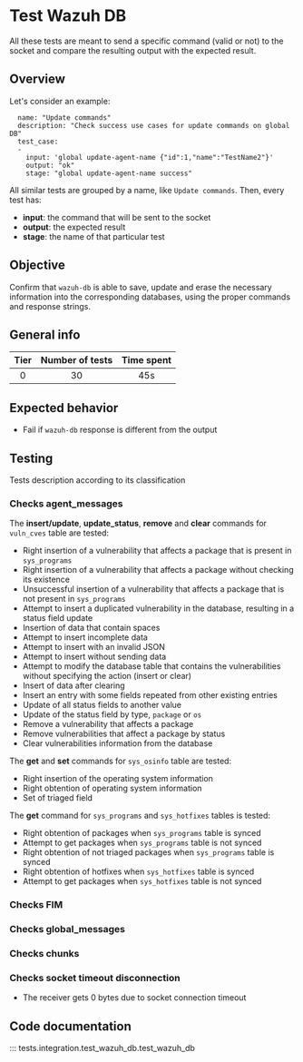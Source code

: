 # Test Wazuh DB

All these tests are meant to send a specific command (valid or not) to the socket and compare the resulting output with the expected result.

## Overview

Let's consider an example:
```
  name: "Update commands"
  description: "Check success use cases for update commands on global DB"
  test_case:
  -
    input: 'global update-agent-name {"id":1,"name":"TestName2"}'
    output: "ok"
    stage: "global update-agent-name success"
```

All similar tests are grouped by a name, like `Update commands`. Then, every test has:

- **input**: the command that will be sent to the socket
- **output**: the expected result
- **stage**: the name of that particular test

## Objective

Confirm that `wazuh-db` is able to save, update and erase the necessary information into the corresponding databases, using the proper commands and response strings.

## General info

|Tier | Number of tests | Time spent |
|:--:|:--:|:--:|
| 0 | 30 | 45s |

## Expected behavior

- Fail if `wazuh-db` response is different from the output
## Testing

Tests description according to its classification
### Checks agent_messages

The **insert/update**, **update_status**, **remove** and **clear** commands for `vuln_cves` table are tested:

- Right insertion of a vulnerability that affects a package that is present in `sys_programs`
- Right insertion of a vulnerability that affects a package without checking its existence
- Unsuccessful insertion of a vulnerability that affects a package that is not present in `sys_programs`
- Attempt to insert a duplicated vulnerability in the database, resulting in a status field update
- Insertion of data that contain spaces
- Attempt to insert incomplete data
- Attempt to insert with an invalid JSON
- Attempt to insert without sending data
- Attempt to modify the database table that contains the vulnerabilities without specifying the action (insert or clear)
- Insert of data after clearing
- Insert an entry with some fields repeated from other existing entries
- Update of all status fields to another value
- Update of the status field by type, `package` or `os`
- Remove a vulnerability that affects a package
- Remove vulnerabilities that affect a package by status
- Clear vulnerabilities information from the database

The **get** and **set** commands for `sys_osinfo` table are tested:

- Right insertion of the operating system information
- Right obtention of operating system information
- Set of triaged field

The **get** command for `sys_programs` and `sys_hotfixes` tables is tested:

- Right obtention of packages when `sys_programs` table is synced
- Attempt to get packages when `sys_programs` table is not synced
- Right obtention of not triaged packages when `sys_programs` table is synced
- Right obtention of hotfixes when `sys_hotfixes` table is synced
- Attempt to get packages when `sys_hotfixes` table is not synced

### Checks FIM

### Checks global_messages

### Checks chunks

### Checks socket timeout disconnection

- The receiver gets 0 bytes due to socket connection timeout

## Code documentation

::: tests.integration.test_wazuh_db.test_wazuh_db
